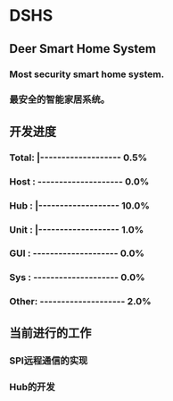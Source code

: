 # DSHS
## Deer Smart Home System

### Most security smart home system.
### 最安全的智能家居系统。

## 开发进度
### Total: |-------------------  0.5%
### Host : --------------------  0.0%
### Hub  : |------------------- 10.0%
### Unit : |-------------------  1.0%
### GUI  : --------------------  0.0%
### Sys  : --------------------  0.0%
### Other: --------------------  2.0%

## 当前进行的工作
### SPI远程通信的实现
### Hub的开发
